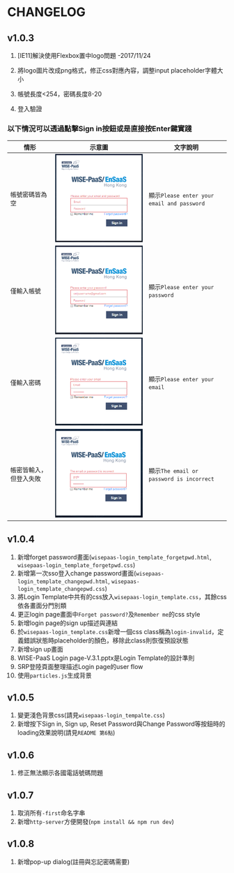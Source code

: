 # CHANGELOG

## v1.0.3

1. [IE11]解決使用Flexbox置中logo問題 -2017/11/24

2. 將logo圖片改成png格式，修正css對應內容，調整input placeholder字體大小

3. 帳號長度<254，密碼長度8-20

4. 登入驗證

### 以下情況可以透過點擊Sign in按鈕或是直接按Enter鍵實踐

| 情形 | 示意圖 | 文字說明 |
|-------|-------|-------|
| 帳號密碼皆為空 | ![](./others/v1.0.3/01.png) | 顯示`Please enter your email and password` |
| 僅輸入帳號 | ![](./others/v1.0.3/02.png) | 顯示`Please enter your password` |
| 僅輸入密碼| ![](./others/v1.0.3/03.png) | 顯示`Please enter your email` |
| 帳密皆輸入，但登入失敗| ![](./others/v1.0.3/04.png) | 顯示`The email or password is incorrect` |


## v1.0.4
1. 新增forget password畫面(`wisepaas-login_template_forgetpwd.html`, `wisepaas-login_template_forgetpwd.css`)
2. 新增第一次sso登入change password畫面(`wisepaas-login_template_changepwd.html`, `wisepaas-login_template_changepwd.css`)
3. 將Login Template中共有的css放入`wisepaas-login_template.css`，其餘css依各畫面分門別類
4. 更正login page畫面中`Forget password?`及`Remember me`的css style
5. 新增login page的sign up描述與連結
6. 於`wisepaas-login_template.css`新增一個css class稱為`login-invalid`，定義錯誤狀態時placeholder的顏色，移除此class則恢復預設狀態
7. 新增sign up畫面
8. WISE-PaaS Login page-V.3.1.pptx是Login Template的設計準則
9. SRP登陸頁面整理描述Login page的user flow
10. 使用`particles.js`生成背景

## v1.0.5
1. 變更淺色背景css(請見`wisepaas-login_tempalte.css`)
2. 新增按下Sign in, Sign up, Reset Password與Change Password等按鈕時的loading效果說明(請見`README 第6點`)

## v1.0.6
1. 修正無法顯示各國電話號碼問題

## v1.0.7
1. 取消所有`-first`命名字串
2. 新增`http-server`方便開發(`npm install && npm run dev`)

## v1.0.8
1. 新增pop-up dialog(註冊與忘記密碼需要)